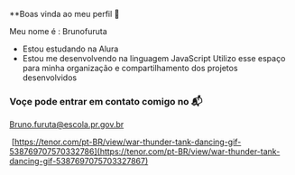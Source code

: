 **Boas vinda ao meu perfil 🫡

Meu nome é : Brunofuruta

- Estou estudando na Alura 
- Estou me desenvolvendo na linguagem JavaScript
  Utilizo esse espaço para minha organização e  compartilhamento dos projetos desenvolvidos

### Voçe pode entrar em contato comigo no 📬

Bruno.furuta@escola.pr.gov.br


![]()
[https://tenor.com/pt-BR/view/war-thunder-tank-dancing-gif-538769707570332786](https://tenor.com/pt-BR/view/war-thunder-tank-dancing-gif-5387697075703327867)
